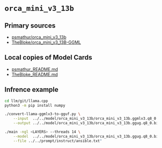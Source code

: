 # `orca_mini_v3_13b`

## Primary sources

- [psmathur/orca_mini_v3_13b](https://huggingface.co/psmathur/orca_mini_v3_13b)
- [TheBloke/orca_mini_v3_13B-GGML](https://huggingface.co/TheBloke/orca_mini_v3_13B-GGML)

## Local copies of Model Cards

- [psmathur_README.md](./psmathur_README.md)
- [TheBloke_README.md](./TheBloke_README.md)

## Infrence example

```bash
cd llm/git/llama.cpp
python3 -m pip install numpy

./convert-llama-ggmlv3-to-gguf.py \
    --input  ../../model/orca_mini_v3_13b/orca_mini_v3_13b.ggmlv3.q8_0.bin \
    --output ../../model/orca_mini_v3_13b/orca_mini_v3_13b.ggug.q8_0.bin 

./main -ngl <LAYERS> --threads 14 \
    --model  ../../model/orca_mini_v3_13b/orca_mini_v3_13b.ggug.q8_0.bin \
    --file ../../prompt/instruct/ansible.txt"
```

        



